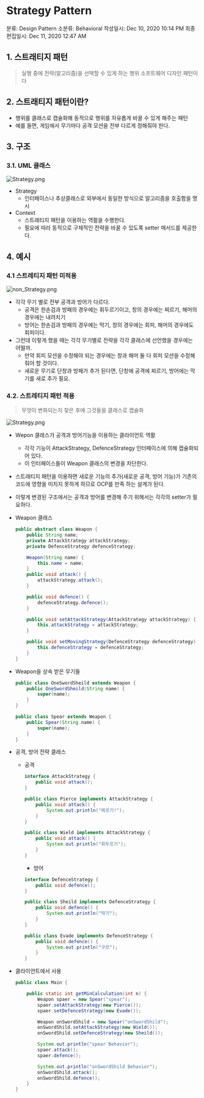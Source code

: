 # Strategy Pattern

분류: Design Pattern
소분류: Behavioral
작성일시: Dec 10, 2020 10:14 PM
최종 편집일시: Dec 11, 2020 12:47 AM

## 1. 스트래티지 패턴

> 실행 중에 전략(알고리즘)을 선택할 수 있게 하는 행위 소프트웨어 디자인 패턴이다

## 2. 스트래티지 패턴이란?

- 행위를 클래스로 캡슐화해 동적으로 행위를 자유롭게 바꿀 수 있게 해주는 패턴
- 예를 들면, 게임에서 무기마다 공격 모션을 전부 다르게 정해줘야 한다.

## 3. 구조

### 3.1. UML 클래스

![Strategy.png](https://user-images.githubusercontent.com/50443940/101795299-1a9cc600-3b4b-11eb-9c64-440818f7309d.png)

- Strategy
  - 인터페이스나 추상클래스로 외부에서 동일한 방식으로 알고리즘을 호출함을 명시
- Context
  - 스트래티지 패턴을 이용하는 역활을 수행한다.
  - 필요에 따라 동적으로 구체적인 전략을 바꿀 수 있도록 setter 매서드를 제공한다.

## 4. 예시

### 4.1 스트레티지 패턴 미적용

![non_Strategy.png](https://user-images.githubusercontent.com/50443940/101795305-1bcdf300-3b4b-11eb-845c-67c44ed2adec.png)

- 각각 무기 별로 전부 공격과 방어가 다르다.
  - 공격은 한손검과 방패의 경우에는 휘두르기이고, 창의 경우에는 찌르기, 해머의 경우에는 내려치기
  - 방어는 한손검과 방패의 경우에는 막기, 창의 경우에는 회피, 해머의 경우에도 회피이다.
- 그런데 이렇게 했을 때는 각각 무기별로 전략을 각각 클래스에 선언했을 경우에는 어떨까.
  - 만약 회피 모션을 수정해야 되는 경우에는 창과 해머 둘 다 회피 모션을 수정해 줘야 할 것이다.
  - 새로운 무기로 단창과 방패가 추가 된다면, 단창에 공격에 찌르기, 방어에는 막기를 새로 추가 필요.

### 4.2. 스트레티지 패턴 적용

> 무엇이 변화되는지 찾은 후에 그것들을 클래스로 캡슐화

![Strategy.png](https://user-images.githubusercontent.com/50443940/101795309-1c668980-3b4b-11eb-95f3-22e0db480446.png)

- Wepon 클래스가 공격과 방어기능을 이용하는 클라이언트 역활
    - 각각 기능이 AttackStrategy, DefenceStrategy 인터페이스에 의해 캡슐화되어 있다.
    - 이 인터페이스들이 Weapon 클래스의 변경을 차단한다.
- 스트래티지 패턴을 이용하면 새로운 기능의 추가(새로운 공격, 방어 기능)가 기존의 코드에 영향을 미치지 못하게 하므로 OCP를 만족 하는 설계가 된다.
  
- 이렇게 변경된 구조에서는 공격과 방어를 변경해 주기 위해서는 각각의 setter가 필요하다.
  
- Weapon 클래스

    ```java
    public abstract class Weapon {
        public String name;
        private AttackStrategy attackStrategy;
        private DefenceStrategy defenceStrategy;

        Weapon(String name) {
            this.name = name;
        }
        public void attack() {
            attackStrategy.attack();
        }

        public void defence() {
            defenceStrategy.defence();
        }

        public void setAttackStrategy(AttackStrategy attackStrategy) {
            this.attackStrategy = attackStrategy;
        }

        public void setMovingStrategy(DefenceStrategy defenceStrategy) {
            this.defenceStrategy = defenceStrategy;
        }
    }
    ```

- Weapon을 상속 받은 무기들

    ```java
    public class OneSwordSheild extends Weapon {
        public OneSwordSheild(String name) { 
            super(name); 
        }
    }
    ```

    ```java
    public class Spear extends Weapon {
        public Spear(String name) { 
            super(name); 
        }
    }
    ```

- 공격, 방어 전략 클래스
  - 공격

    ```java
    interface AttackStrategy { 
        public void attack(); 
    }
    ```

    ```java
    public class Pierce implements AttackStrategy {
        public void attack() { 
            System.out.println("찌르기!"); 
        }
    }
    ```

    ```java
    public class Wield implements AttackStrategy {
        public void attack() {
            System.out.println("휘두르기");
        }
    }
    ```

    - 방어

    ```java
    interface DefenceStrategy {
        public void defence();
    }
    ```

    ```java
    public class Sheild implements DefenceStrategy {
        public void defence() {
            System.out.println("막기");
        }
    }
    ```

    ```java
    public class Evade implements DefenceStrategy {
        public void defence() {
            System.out.println("구르");
        }
    }
    ```

- 클라이언트에서 사용

    ```java
    public class Main {

        public static int getMinCalculation(int n) {
            Weapon spaer = new Spear("spear");
            spaer.setAttackStrategy(new Pierce());
            spaer.setDefenceStrategy(new Evade());

            Weapon onSwordShild = new Spear("onSwordShild");
            onSwordShild.setAttackStrategy(new Wield());
            onSwordShild.setDefenceStrategy(new Sheild());

            System.out.println("spear Behavior");
            spaer.attack();
            spaer.defence();

            System.out.println("onSwordShild Behavior");
            onSwordShild.attack();
            onSwordShild.defence();
        }
    }
    ```
